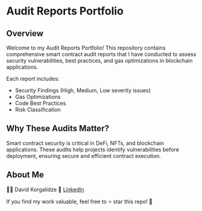 # Audit Reports Portfolio
## Overview
Welcome to my Audit Reports Portfolio! This repository contains comprehensive smart contract audit reports that I have conducted to assess security vulnerabilities, best practices, and gas optimizations in blockchain applications.

Each report includes:

- Security Findings (High, Medium, Low severity issues)
- Gas Optimizations
- Code Best Practices
- Risk Classification
## Why These Audits Matter?
Smart contract security is critical in DeFi, NFTs, and blockchain applications. These audits help projects identify vulnerabilities before deployment, ensuring secure and efficient contract execution.

## About Me
  👨‍💻 David Korgalidze
  🔗 [LinkedIn](https://www.linkedin.com/in/dato-korgalidze/)
  
If you find my work valuable, feel free to ⭐ star this repo! 🚀

